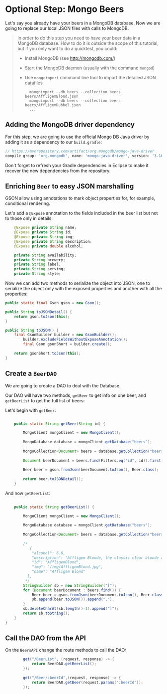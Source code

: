 # Optional Step: Mongo Beers

Let's say you already have your beers in a MongoDB database. Now we are going to replace our local JSON files with calls to MongoDB.

> In order to do this step you need to have your beer data in a MongoDB database.
> How to do it is outside the scope of this tutorial, but if you only want to do a quicktest, you could:
>
> - Install MongoDB (see http://mongodb.com/)
> - Start the MongoDB daemon (usually with the command `mongod`)
> - Use `mongoimport` command line tool to import the detailed JSON datafiles
>
>    ```
>      mongoimport --db beers --collection beers beers/AffligemBlond.json
>      mongoimport --db beers --collection beers beers/AffligemDubbel.json
>      ...
>   ```  

## Adding the MongoDB driver dependency

For this step, we are going to use the official Mongo DB Java driver by adding it as a dependency to our `build.gradle`:

```groovy
// https://mvnrepository.com/artifact/org.mongodb/mongo-java-driver
compile group: 'org.mongodb', name: 'mongo-java-driver', version: '3.10.2'
```

Don't forget to refresh your Gradle dependencies in Eclipse to make it recover
the new dependencies from the  repository.

## Enriching `Beer` to easy JSON marshalling

GSON allow using annotations to mark object properties for, for example, conditional rendering.

Let's add a `@Expose` annotation to the fields included in the beer list but not to those only in details:

```java
	@Expose private String name;
	@Expose private String id;
	@Expose private String img;
	@Expose private String description;
	@Expose private double alcohol;

	private String availability;
	private String brewery;
	private String label;
	private String serving;
	private String style;
```

Now we can add two methods to serialize the object into JSON, one to serialize the object only with the exposed properties and another with all the properties:

```java
public static final Gson gson = new Gson();

public String toJSONDetail() {
	return gson.toJson(this);		
}

public String toJSON() {
	final GsonBuilder builder = new GsonBuilder();
		builder.excludeFieldsWithoutExposeAnnotation();
		final Gson gsonShort = builder.create();
	
	return gsonShort.toJson(this);
}
```

## Create a `BeerDAO`

We are going to create a DAO to deal with the Database.

Our DAO will have two methods, `getBeer` to get info on one beer, and `getBeerList` to get the full list of beers:

Let's begin with `getBeer`:

```java

	public static String getBeer(String id) {

		MongoClient mongoClient = new MongoClient();
		
		MongoDatabase database = mongoClient.getDatabase("beers");
		
		MongoCollection<Document> beers = database.getCollection("beers");
		
		Document beerDocument = beers.find(Filters.eq("id", id)).first();
		
		Beer beer = gson.fromJson(beerDocument.toJson(), Beer.class);
		
		return beer.toJSONDetail();
	}
```

And now `getBeerList`:

```java
	
	public static String getBeerList() {

		MongoClient mongoClient = new MongoClient();
		
		MongoDatabase database = mongoClient.getDatabase("beers");
		
		MongoCollection<Document> beers = database.getCollection("beers");
				
		/*
		   {
		    "alcohol": 6.8,
		    "description": "Affligem Blonde, the classic clear blonde abbey ale, with a gentle roundness and 6.8% alcohol. Low on bitterness, it is eminently drinkable.",
		    "id": "AffligemBlond",
		    "img": "/img/AffligemBlond.jpg",
		    "name": "Affligem Blond"
		  },
		 */
		StringBuilder sb = new StringBuilder("[");
		for (Document beerDocument : beers.find()) {
			Beer beer = gson.fromJson(beerDocument.toJson(), Beer.class);			
			sb.append(beer.toJSON()).append(",");		
		}
		sb.deleteCharAt(sb.length()-1).append("]");
		return sb.toString();
	}
}
```

## Call the DAO from the API

On the `BeersAPI` change the route methods to call the DAO:

```java
		get("/BeerList", (request, response) -> {
			return BeerDAO.getBeerList();
		});
		
		get("/Beer/:beerId",(request, response) -> {
			return BeerDAO.getBeer(request.params(":beerId"));
		});

```

